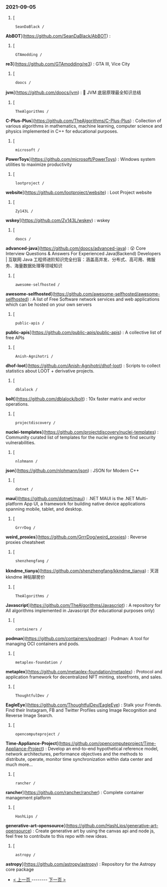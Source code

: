 ### 2021-09-05 
1. [
    

        SeanDaBlack /
**AbBOT**](https://github.com/SeanDaBlack/AbBOT) : 
1. [
    

        GTAmodding /
**re3**](https://github.com/GTAmodding/re3) : GTA III, Vice City
1. [
    

        doocs /
**jvm**](https://github.com/doocs/jvm) : 🤗 JVM 底层原理最全知识总结
1. [
    

        TheAlgorithms /
**C-Plus-Plus**](https://github.com/TheAlgorithms/C-Plus-Plus) : Collection of various algorithms in mathematics, machine learning, computer science and physics implemented in C++ for educational purposes.
1. [
    

        microsoft /
**PowerToys**](https://github.com/microsoft/PowerToys) : Windows system utilities to maximize productivity
1. [
    

        lootproject /
**website**](https://github.com/lootproject/website) : Loot Project website
1. [
    

        Zy143L /
**wskey**](https://github.com/Zy143L/wskey) : wskey
1. [
    

        doocs /
**advanced-java**](https://github.com/doocs/advanced-java) : 😮 Core Interview Questions & Answers For Experienced Java(Backend) Developers | 互联网 Java 工程师进阶知识完全扫盲：涵盖高并发、分布式、高可用、微服务、海量数据处理等领域知识
1. [
    

        awesome-selfhosted /
**awesome-selfhosted**](https://github.com/awesome-selfhosted/awesome-selfhosted) : A list of Free Software network services and web applications which can be hosted on your own servers
1. [
    

        public-apis /
**public-apis**](https://github.com/public-apis/public-apis) : A collective list of free APIs
1. [
    

        Anish-Agnihotri /
**dhof-loot**](https://github.com/Anish-Agnihotri/dhof-loot) : Scripts to collect statistics about LOOT + derivative projects.
1. [
    

        dblalock /
**bolt**](https://github.com/dblalock/bolt) : 10x faster matrix and vector operations.
1. [
    

        projectdiscovery /
**nuclei-templates**](https://github.com/projectdiscovery/nuclei-templates) : Community curated list of templates for the nuclei engine to find security vulnerabilities.
1. [
    

        nlohmann /
**json**](https://github.com/nlohmann/json) : JSON for Modern C++
1. [
    

        dotnet /
**maui**](https://github.com/dotnet/maui) : .NET MAUI is the .NET Multi-platform App UI, a framework for building native device applications spanning mobile, tablet, and desktop.
1. [
    

        GrrrDog /
**weird_proxies**](https://github.com/GrrrDog/weird_proxies) : Reverse proxies cheatsheet
1. [
    

        shenzhengfang /
**kkndme_tianya**](https://github.com/shenzhengfang/kkndme_tianya) : 天涯 kkndme 神贴聊房价
1. [
    

        TheAlgorithms /
**Javascript**](https://github.com/TheAlgorithms/Javascript) : A repository for All algorithms implemented in Javascript (for educational purposes only)
1. [
    

        containers /
**podman**](https://github.com/containers/podman) : Podman: A tool for managing OCI containers and pods.
1. [
    

        metaplex-foundation /
**metaplex**](https://github.com/metaplex-foundation/metaplex) : Protocol and application framework for decentralized NFT minting, storefronts, and sales.
1. [
    

        ThoughtfulDev /
**EagleEye**](https://github.com/ThoughtfulDev/EagleEye) : Stalk your Friends. Find their Instagram, FB and Twitter Profiles using Image Recognition and Reverse Image Search.
1. [
    

        opencomputeproject /
**Time-Appliance-Project**](https://github.com/opencomputeproject/Time-Appliance-Project) : Develop an end-to-end hypothetical reference model, network architectures, performance objectives and the methods to distribute, operate, monitor time synchronization within data center and much more...
1. [
    

        rancher /
**rancher**](https://github.com/rancher/rancher) : Complete container management platform
1. [
    

        HashLips /
**generative-art-opensource**](https://github.com/HashLips/generative-art-opensource) : Create generative art by using the canvas api and node js, feel free to contribute to this repo with new ideas.
1. [
    

        astropy /
**astropy**](https://github.com/astropy/astropy) : Repository for the Astropy core package 

- [ < 上一页 ](https://github.com/able8/github-trending-daily-record/blob/master/2021-09-04.md) -------- [ 下一页 > ](https://github.com/able8/github-trending-daily-record/blob/master/2021-09-06.md)